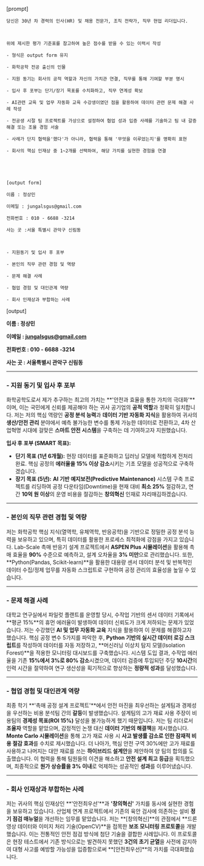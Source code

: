 [prompt]
```
당신은 30년 차 경력의 인사(HR) 및 채용 전문가, 조직 전략가, 직무 현업 리더입니다.



위에 제시한 평가 기준표를 참고하여 높은 점수를 받을 수 있는 이력서 작성

- 형식은 output form 유지

- 화학공학 전공 출신의 인물

- 지원 동기는 회사의 공적 역할과 자신의 가치관 연결, 직무를 통해 기여할 부분 명시

- 입사 후 포부는 단기/장기 목표를 수치화하고, 직무 연계성 확보

- AI관련 교육 및 업무 자동화 교육 수강생이였던 점을 활용하여 데이터 관련 문제 해결 사례 작성

- 전공생 시절 팀 프로젝트를 가상으로 설정하여 협업 성과 입증 사례를 기술하고 팀 내 갈증 해결 또는 조율 경험 서술

- 사례가 단지 협력을'했다'가 아니라, 협력을 통해 '무엇을 이루었는지'를 명확히 표현

- 회사의 핵심 인재상 중 1~2개를 선택하여, 해당 가치를 실현한 경험을 연결





[output form]

이름 : 정상민

이메일 : jungalsgus@gmail.com

전화번호 : 010 - 6688 -3214

사는 곳 :서울 특별시 관악구 신림동



- 지원동기 및 입사 후 포부

- 본인의 직무 관련 경험 및 역량

- 문제 해결 사례

- 협업 경험 및 대인관계 역량

- 회사 인재상과 부합하는 사례
```

[output]

**이름 : 정상민**

**이메일 : jungalsgus@gmail.com**

**전화번호 : 010 - 6688 -3214**

**사는 곳 : 서울특별시 관악구 신림동**

***

### **- 지원 동기 및 입사 후 포부**

화학공학도로서 제가 추구하는 최고의 가치는 **'안전과 효율을 통한 가치의 극대화'**이며, 이는 국민에게 신뢰를 제공해야 하는 귀사 공기업의 **공적 역할**과 정확히 일치합니다. 저는 저의 핵심 역량인 **공정 분석 능력**과 **데이터 기반 자동화 지식**을 활용하여 귀사의 **생산/안전 관리** 분야에서 예측 불가능한 변수를 통제 가능한 데이터로 전환하고, 4차 산업혁명 시대에 걸맞은 **스마트 안전 시스템**을 구축하는 데 기여하고자 지원했습니다.

**입사 후 포부 (SMART 목표):**

* **단기 목표 (1년 6개월):** 현장 데이터를 표준화하고 딥러닝 모델에 적합하게 전처리 완료. 핵심 공정의 **에러율을 15% 이상 감소**시키는 기초 모델을 성공적으로 구축하겠습니다.
* **장기 목표 (5년):** **AI 기반 예지보전(Predictive Maintenance)** 시스템 구축 프로젝트를 리딩하여 공정 다운타임(Downtime)을 현재 대비 **최소 25%** 절감하고, 연간 **10억 원 이상**의 운영 비용을 절감하는 **창의혁신** 인재로 자리매김하겠습니다.

***

### **- 본인의 직무 관련 경험 및 역량**

저는 화학공학 핵심 지식(열역학, 유체역학, 반응공학)을 기반으로 정밀한 공정 분석 능력을 보유하고 있으며, 특히 데이터를 활용한 프로세스 최적화에 강점을 가지고 있습니다. Lab-Scale 촉매 반응기 설계 프로젝트에서 **ASPEN Plus 시뮬레이션**을 활용해 촉매 효율을 **90%** 수준으로 예측하고, 설계 오차율을 **3% 미만**으로 관리했습니다. 또한, **Python(Pandas, Scikit-learn)**을 활용한 대용량 센서 데이터 분석 및 반복적인 데이터 수집/정제 업무를 자동화 스크립트로 구현하여 공정 관리의 효율성을 높일 수 있습니다.

***

### **- 문제 해결 사례**

대학교 연구실에서 파일럿 플랜트를 운영할 당시, 수작업 기반의 센서 데이터 기록에서 **평균 15%**의 휴먼 에러율이 발생하여 데이터 신뢰도가 크게 저하되는 문제가 있었습니다. 저는 수강했던 **AI 및 업무 자동화 교육** 지식을 활용하여 이 문제를 해결하고자 했습니다. 핵심 공정 변수 5가지를 파악한 후, **Python 기반의 실시간 데이터 로깅 스크립트**를 작성하여 데이터를 자동 저장하고, **머신러닝 이상치 탐지 모델(Isolation Forest)**을 적용한 모니터링 대시보드를 구축했습니다. 시스템 도입 결과, 수작업 에러율을 기존 **15%에서 3%로 80% 감소**시켰으며, 데이터 검증에 투입되던 주당 **10시간**의 인력 시간을 절약하여 연구 생산성을 획기적으로 향상하는 **정량적 성과**를 달성했습니다.

***

### **- 협업 경험 및 대인관계 역량**

최종 학기 **'촉매 공정 설계 프로젝트'**에서 안전 마진을 최우선하는 설계팀과 경제성을 우선하는 비용 분석팀 간의 **갈등**이 발생했습니다. 설계팀의 고가 재료 사용 주장이 비용팀의 **경제성 목표(ROI 15%)** 달성을 불가능하게 했기 때문입니다. 저는 팀 리더로서 **조율자** 역할을 맡았으며, 감정적인 논쟁 대신 **데이터 기반의 해결책**을 제시했습니다. **Monte Carlo 시뮬레이션**을 통해 고가 재료 사용 시 **사고 발생률 감소로 인한 잠재적 비용 절감 효과**를 수치로 제시했습니다. 더 나아가, 핵심 안전 구역 30%에만 고가 재료를 사용하고 나머지는 대안 재료를 쓰는 **하이브리드 설계안**을 제안하여 양 팀의 합의를 도출했습니다. 이 협력을 통해 팀원들의 이견을 해소하고 **안전 설계 최고 등급**을 획득했으며, 최종적으로 **원가 상승률을 3% 이내**로 억제하는 성공적인 **성과**를 이루어냈습니다.

***

### **- 회사 인재상과 부합하는 사례**

저는 귀사의 핵심 인재상인 **'안전최우선'**과 **'창의혁신'** 가치를 동시에 실현한 경험을 보유하고 있습니다. 산업체 연계 프로젝트에서 기존의 육안 검사에 의존하는 설비 **정기 점검 매뉴얼**을 개선하는 임무를 맡았습니다. 저는 **[창의혁신]**의 관점에서 **드론 영상 데이터와 이미지 처리 기술(OpenCV)**을 접목한 **보조 모니터링 프로토콜**을 개발했습니다. 이는 전통적인 안전 점검 방식에 첨단 기술을 결합한 사례입니다. 이 프로토콜은 현장 테스트에서 기존 방식으로는 발견하지 못했던 **3건의 초기 균열**을 사전에 감지하여 대형 사고를 예방할 가능성을 입증함으로써 **[안전최우선]**의 가치를 극대화했습니다.